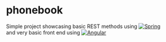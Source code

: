 # phonebook
Simple project showcasing basic REST methods using [![Spring][Spring.js]][Spring-url]  
and very basic front end using [![Angular][Angular.js]][Angular-url]

[Spring.js]: https://img.shields.io/badge/Spring-6DB33F?style=for-the-badge&logo=spring&logoColor=white
[Spring-url]: https://spring.io/
[Angular.js]: https://img.shields.io/badge/Angular-DD0031?style=for-the-badge&logo=angular&logoColor=white
[Angular-url]: https://angular.io/

